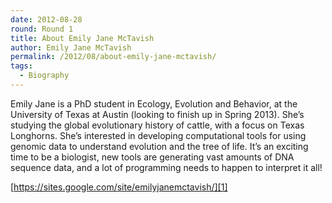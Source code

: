 ```yaml
---
date: 2012-08-28
round: Round 1
title: About Emily Jane McTavish
author: Emily Jane McTavish
permalink: /2012/08/about-emily-jane-mctavish/
tags:
  - Biography
---
```

Emily Jane is a PhD student in Ecology, Evolution and Behavior, at the University of Texas at Austin (looking to finish up in Spring 2013). She&#8217;s studying the global evolutionary history of cattle, with a focus on Texas Longhorns. She&#8217;s interested in developing computational tools for using genomic data to understand evolution and the tree of life. It&#8217;s an exciting time to be a biologist, new tools are generating vast amounts of DNA sequence data, and a lot of programming needs to happen to interpret it all!

[https://sites.google.com/site/emilyjanemctavish/][1]

 [1]: https://sites.google.com/site/emilyjanemctavish/ "Website"
